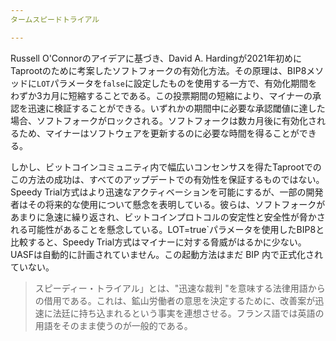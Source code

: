 ```yaml
---
タームスピードトライアル

---
```

Russell O'Connorのアイデアに基づき、David A. Hardingが2021年初めにTaprootのために考案したソフトフォークの有効化方法。その原理は、BIP8メソッドに`LOT`パラメータを`false`に設定したものを使用する一方で、有効化期間をわずか3カ月に短縮することである。この投票期間の短縮により、マイナーの承認を迅速に検証することができる。いずれかの期間中に必要な承認閾値に達した場合、ソフトフォークがロックされる。ソフトフォークは数カ月後に有効化されるため、マイナーはソフトウェアを更新するのに必要な時間を得ることができる。

しかし、ビットコインコミュニティ内で幅広いコンセンサスを得たTaprootでのこの方法の成功は、すべてのアップデートでの有効性を保証するものではない。Speedy Trial方式はより迅速なアクティベーションを可能にするが、一部の開発者はその将来的な使用について懸念を表明している。彼らは、ソフトフォークがあまりに急速に繰り返され、ビットコインプロトコルの安定性と安全性が脅かされる可能性があることを懸念している。LOT=true`パラメータを使用したBIP8と比較すると、Speedy Trial方式はマイナーに対する脅威がはるかに少ない。UASFは自動的に計画されていません。この起動方法はまだ BIP 内で正式化されていない。

> スピーディー・トライアル」とは、"迅速な裁判 "を意味する法律用語からの借用である。これは、鉱山労働者の意思を決定するために、改善案が迅速に法廷に持ち込まれるという事実を連想させる。フランス語では英語の用語をそのまま使うのが一般的である。
